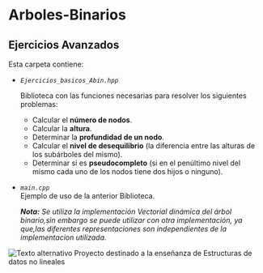 # Arboles-Binarios
## Ejercicios Avanzados

Esta carpeta contiene:  
  *  *`Ejercicios_basicos_Abin.hpp`*  
    
      Biblioteca con las funciones necesarias para resolver los siguientes problemas:  
      * Calcular el **número de nodos**.  
      * Calcular la **altura**.  
      * Determinar la **profundidad de un nodo**.    
      * Calcular el **nivel de desequilibrio** (la diferencia entre las alturas de los subárboles del mismo).  
      * Determinar si es **pseudocompleto** (si en el penúltimo nivel del mismo cada uno de los nodos tiene dos hijos o ninguno).  
      
  * *`main.cpp`*  
      Ejemplo de uso de la anterior Biblioteca.  
        
      ***Nota:** Se utiliza la implementación Vectorial dinámica del árbol binario,sin embargo se puede utilizar con otra implementación, ya que,las diferentes representaciones son independientes de la implementacion utilizada.*  
   
![Texto alternativo](http://img.fenixzone.net/i/lmTtJ8j.jpeg)
Proyecto destinado a la enseñanza de Estructuras de datos no lineales
